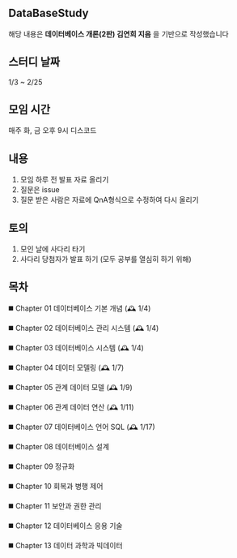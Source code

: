 
## DataBaseStudy
해당 내용은 **데이터베이스 개론(2판) 김연희 지음** 을 기반으로 작성했습니다


## 스터디 날짜 
1/3 ~ 2/25



## 모임 시간
매주 화, 금 오후 9시
디스코드



## 내용
1. 모임 하루 전 발표 자료 올리기
2. 질문은 issue
3. 질문 받은 사람은 자료에 QnA형식으로 수정하여 다시 올리기

## 토의
1. 모인 날에 사다리 타기
2. 사다리 당첨자가 발표 하기 (모두 공부를 열심히 하기 위해)


## 목차
◼️ Chapter 01 데이터베이스 기본 개념   (🕰️ 1/4)

◼️ Chapter 02 데이터베이스 관리 시스템 (🕰️ 1/4)

◼️ Chapter 03 데이터베이스 시스템      (🕰️ 1/4)

◼️ Chapter 04 데이터 모델링            (🕰️ 1/7)

◼️ Chapter 05 관계 데이터 모델         (🕰️ 1/9)

◼️ Chapter 06 관계 데이터 연산         (🕰️ 1/11)

◼️ Chapter 07 데이터베이스 언어 SQL    (🕰️ 1/17)

◼️ Chapter 08 데이터베이스 설계

◼️ Chapter 09 정규화

◼️ Chapter 10 회복과 병행 제어

◼️ Chapter 11 보안과 권한 관리

◼️ Chapter 12 데이터베이스 응용 기술

◼️ Chapter 13 데이터 과학과 빅데이터
